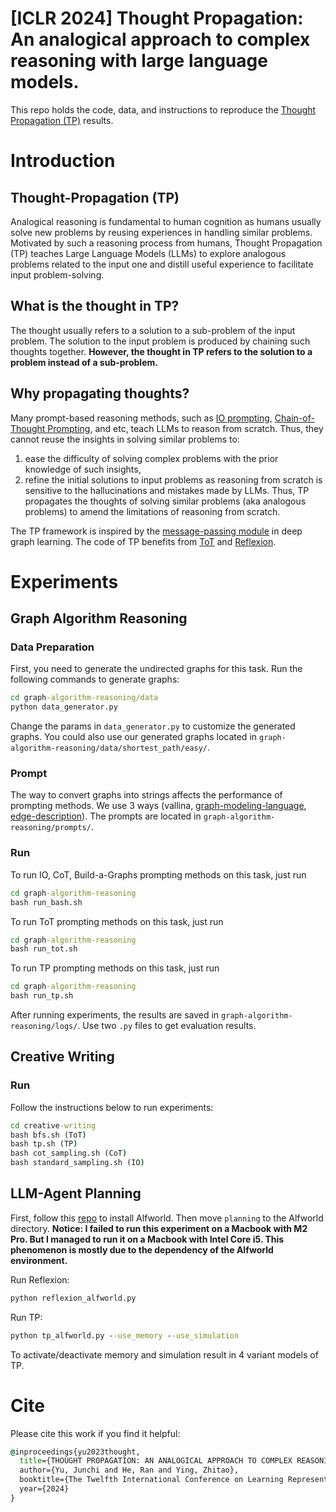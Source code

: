 # [ICLR 2024] Thought Propagation: An analogical approach to complex reasoning with large language models.
This repo holds the code, data, and instructions to reproduce the <a href='https://openreview.net/forum?id=SBoRhRCzM3&referrer=%5Bthe%20profile%20of%20Junchi%20Yu%5D(%2Fprofile%3Fid%3D~Junchi_Yu1)'>Thought Propagation (TP)</a> results.
# Introduction
## Thought-Propagation (TP)
Analogical reasoning is fundamental to human cognition as humans usually solve new problems by reusing experiences in handling similar problems. Motivated by such a reasoning process from humans, Thought Propagation (TP) teaches Large Language Models (LLMs) to explore analogous problems related to the input one and distill useful experience to facilitate input problem-solving.
## What is the thought in TP?
The thought usually refers to a solution to a sub-problem of the input problem. The solution to the input problem is produced by chaining such thoughts together. <b>However, the thought in TP refers to the solution to a problem instead of a sub-problem.</b>
## Why propagating thoughts?
Many prompt-based reasoning methods, such as <a href='https://arxiv.org/pdf/2005.14165.pdf'>IO prompting</a>, <a href='https://openreview.net/pdf?id=_VjQlMeSB_J'>Chain-of-Thought Prompting</a>, and etc, teach LLMs to reason from scratch. Thus, they cannot reuse the insights in solving similar problems to:
1. ease the difficulty of solving complex problems with the prior knowledge of such insights,
2. refine the initial solutions to input problems as reasoning from scratch is sensitive to the hallucinations and mistakes made by LLMs.
Thus, TP propagates the thoughts of solving similar problems (aka analogous problems) to amend the limitations of reasoning from scratch.

The TP framework is inspired by the <a href='https://arxiv.org/pdf/1704.01212.pdf'>message-passing module</a> in deep graph learning. The code of TP benefits from <a href='https://github.com/princeton-nlp/tree-of-thought-llm'>ToT</a> and <a href='https://github.com/noahshinn/reflexion'>Reflexion</a>.

# Experiments
## Graph Algorithm Reasoning
### Data Preparation
First, you need to generate the undirected graphs for this task. Run the following commands to generate graphs:
```bat
cd graph-algorithm-reasoning/data
python data_generator.py
```
Change the params in `data_generator.py` to customize the generated graphs. You could also use our generated graphs located in `graph-algorithm-reasoning/data/shortest_path/easy/`.
### Prompt
The way to convert graphs into strings affects the performance of prompting methods. We use 3 ways (vallina, <a href='https://graphviewer.nl/graphlet/gml-technical-report.pdf'>graph-modeling-language</a>, <a href='https://arxiv.org/abs/2305.10037'>edge-description</a>). The prompts are located in `graph-algorithm-reasoning/prompts/`. 
### Run
To run IO, CoT, Build-a-Graphs prompting methods on this task, just run
```bat
cd graph-algorithm-reasoning
bash run_bash.sh
```
To run ToT prompting methods on this task, just run
```bat
cd graph-algorithm-reasoning
bash run_tot.sh
```
To run TP prompting methods on this task, just run
```bat
cd graph-algorithm-reasoning
bash run_tp.sh
```
After running experiments, the results are saved in `graph-algorithm-reasoning/logs/`. Use two `.py` files to get evaluation results.


## Creative Writing
### Run
Follow the instructions below to run experiments:
```bat
cd creative-writing
bash bfs.sh (ToT)
bash tp.sh (TP)
bash cot_sampling.sh (CoT)
bash standard_sampling.sh (IO)
```

## LLM-Agent Planning
First, follow this <a href='https://github.com/alfworld/alfworld'>repo</a> to install Alfworld. Then move `planning` to the Alfworld directory. 
<b>Notice: I failed to run this experiment on a Macbook with M2 Pro. But I managed to run it on a Macbook with Intel Core i5. This phenomenon is mostly due to the dependency of the Alfworld environment.</b>

Run Reflexion:
```bat
python reflexion_alfworld.py
```
Run TP:
```bat
python tp_alfworld.py --use_memory --use_simulation
```
To activate/deactivate memory and simulation result in 4 variant models of TP.

# Cite
Please cite this work if you find it helpful:
```bat
@inproceedings{yu2023thought,
  title={THOUGHT PROPAGATION: AN ANALOGICAL APPROACH TO COMPLEX REASONING WITH LARGE LANGUAGE MODELS},
  author={Yu, Junchi and He, Ran and Ying, Zhitao},
  booktitle={The Twelfth International Conference on Learning Representations},
  year={2024}
}
```
